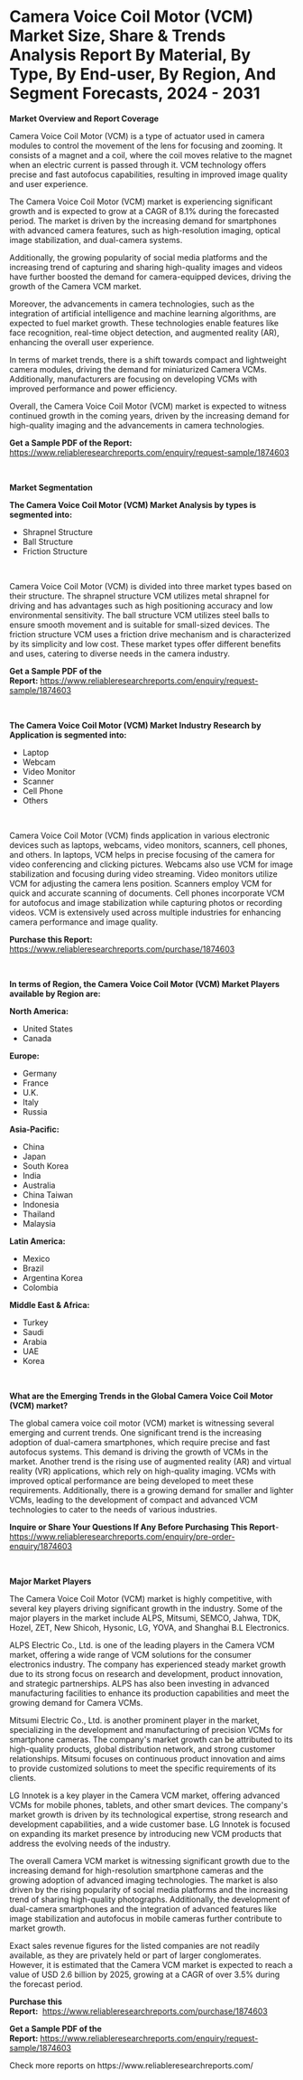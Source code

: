 <p><h1>Camera Voice Coil Motor (VCM) Market Size, Share & Trends Analysis Report By Material, By Type, By End-user, By Region, And Segment Forecasts, 2024 - 2031</h1></p><p><strong>Market Overview and Report Coverage</strong></p>
<p><p>Camera Voice Coil Motor (VCM) is a type of actuator used in camera modules to control the movement of the lens for focusing and zooming. It consists of a magnet and a coil, where the coil moves relative to the magnet when an electric current is passed through it. VCM technology offers precise and fast autofocus capabilities, resulting in improved image quality and user experience.</p><p>The Camera Voice Coil Motor (VCM) market is experiencing significant growth and is expected to grow at a CAGR of 8.1% during the forecasted period. The market is driven by the increasing demand for smartphones with advanced camera features, such as high-resolution imaging, optical image stabilization, and dual-camera systems.</p><p>Additionally, the growing popularity of social media platforms and the increasing trend of capturing and sharing high-quality images and videos have further boosted the demand for camera-equipped devices, driving the growth of the Camera VCM market.</p><p>Moreover, the advancements in camera technologies, such as the integration of artificial intelligence and machine learning algorithms, are expected to fuel market growth. These technologies enable features like face recognition, real-time object detection, and augmented reality (AR), enhancing the overall user experience.</p><p>In terms of market trends, there is a shift towards compact and lightweight camera modules, driving the demand for miniaturized Camera VCMs. Additionally, manufacturers are focusing on developing VCMs with improved performance and power efficiency.</p><p>Overall, the Camera Voice Coil Motor (VCM) market is expected to witness continued growth in the coming years, driven by the increasing demand for high-quality imaging and the advancements in camera technologies.</p></p>
<p><strong>Get a Sample PDF of the Report:</strong> <a href="https://www.reliableresearchreports.com/enquiry/request-sample/1874603">https://www.reliableresearchreports.com/enquiry/request-sample/1874603</a></p>
<p>&nbsp;</p>
<p><strong>Market Segmentation</strong></p>
<p><strong>The Camera Voice Coil Motor (VCM) Market Analysis by types is segmented into:</strong></p>
<p><ul><li>Shrapnel Structure</li><li>Ball Structure</li><li>Friction Structure</li></ul></p>
<p>&nbsp;</p>
<p><p>Camera Voice Coil Motor (VCM) is divided into three market types based on their structure. The shrapnel structure VCM utilizes metal shrapnel for driving and has advantages such as high positioning accuracy and low environmental sensitivity. The ball structure VCM utilizes steel balls to ensure smooth movement and is suitable for small-sized devices. The friction structure VCM uses a friction drive mechanism and is characterized by its simplicity and low cost. These market types offer different benefits and uses, catering to diverse needs in the camera industry.</p></p>
<p><strong>Get a Sample PDF of the Report:</strong>&nbsp;<a href="https://www.reliableresearchreports.com/enquiry/request-sample/1874603">https://www.reliableresearchreports.com/enquiry/request-sample/1874603</a></p>
<p>&nbsp;</p>
<p><strong>The Camera Voice Coil Motor (VCM) Market Industry Research by Application is segmented into:</strong></p>
<p><ul><li>Laptop</li><li>Webcam</li><li>Video Monitor</li><li>Scanner</li><li>Cell Phone</li><li>Others</li></ul></p>
<p>&nbsp;</p>
<p><p>Camera Voice Coil Motor (VCM) finds application in various electronic devices such as laptops, webcams, video monitors, scanners, cell phones, and others. In laptops, VCM helps in precise focusing of the camera for video conferencing and clicking pictures. Webcams also use VCM for image stabilization and focusing during video streaming. Video monitors utilize VCM for adjusting the camera lens position. Scanners employ VCM for quick and accurate scanning of documents. Cell phones incorporate VCM for autofocus and image stabilization while capturing photos or recording videos. VCM is extensively used across multiple industries for enhancing camera performance and image quality.</p></p>
<p><strong>Purchase this Report:</strong>&nbsp; <a href="https://www.reliableresearchreports.com/purchase/1874603">https://www.reliableresearchreports.com/purchase/1874603</a></p>
<p>&nbsp;</p>
<p><strong>In terms of Region, the Camera Voice Coil Motor (VCM) Market Players available by Region are:</strong></p>
<p>
    <p> <strong> North America: </strong>
        <ul>
            <li>United States</li>
            <li>Canada</li>
        </ul>
        </p> 
    <p> <strong> Europe: </strong>
        <ul>
            <li>Germany</li>
            <li>France</li>
            <li>U.K.</li>
            <li>Italy</li>
            <li>Russia</li>
        </ul>
        </p> 
    <p> <strong> Asia-Pacific: </strong>
        <ul>
            <li>China</li>
            <li>Japan</li>
            <li>South Korea</li>
            <li>India</li>
            <li>Australia</li>
            <li>China Taiwan</li>
            <li>Indonesia</li>
            <li>Thailand</li>
            <li>Malaysia</li>
        </ul>
        </p> 
    <p> <strong> Latin America: </strong>
        <ul>
            <li>Mexico</li>
            <li>Brazil</li>
            <li>Argentina Korea</li>
            <li>Colombia</li>
        </ul>
        </p> 
    <p> <strong> Middle East & Africa: </strong>
        <ul>
            <li>Turkey</li>
            <li>Saudi</li>
            <li>Arabia</li>
            <li>UAE</li>
            <li>Korea</li>
        </ul>
    </p>
    </p>
<p>&nbsp;</p>
<p><strong>What are the Emerging Trends in the Global Camera Voice Coil Motor (VCM) market?</strong></p>
<p><p>The global camera voice coil motor (VCM) market is witnessing several emerging and current trends. One significant trend is the increasing adoption of dual-camera smartphones, which require precise and fast autofocus systems. This demand is driving the growth of VCMs in the market. Another trend is the rising use of augmented reality (AR) and virtual reality (VR) applications, which rely on high-quality imaging. VCMs with improved optical performance are being developed to meet these requirements. Additionally, there is a growing demand for smaller and lighter VCMs, leading to the development of compact and advanced VCM technologies to cater to the needs of various industries.</p></p>
<p><strong>Inquire or Share Your Questions If Any Before Purchasing This Report</strong>- <a href="https://www.reliableresearchreports.com/enquiry/pre-order-enquiry/1874603">https://www.reliableresearchreports.com/enquiry/pre-order-enquiry/1874603</a></p>
<p>&nbsp;</p>
<p><strong>Major Market Players</strong></p>
<p><p>The Camera Voice Coil Motor (VCM) market is highly competitive, with several key players driving significant growth in the industry. Some of the major players in the market include ALPS, Mitsumi, SEMCO, Jahwa, TDK, Hozel, ZET, New Shicoh, Hysonic, LG, YOVA, and Shanghai B.L Electronics. </p><p>ALPS Electric Co., Ltd. is one of the leading players in the Camera VCM market, offering a wide range of VCM solutions for the consumer electronics industry. The company has experienced steady market growth due to its strong focus on research and development, product innovation, and strategic partnerships. ALPS has also been investing in advanced manufacturing facilities to enhance its production capabilities and meet the growing demand for Camera VCMs.</p><p>Mitsumi Electric Co., Ltd. is another prominent player in the market, specializing in the development and manufacturing of precision VCMs for smartphone cameras. The company's market growth can be attributed to its high-quality products, global distribution network, and strong customer relationships. Mitsumi focuses on continuous product innovation and aims to provide customized solutions to meet the specific requirements of its clients.</p><p>LG Innotek is a key player in the Camera VCM market, offering advanced VCMs for mobile phones, tablets, and other smart devices. The company's market growth is driven by its technological expertise, strong research and development capabilities, and a wide customer base. LG Innotek is focused on expanding its market presence by introducing new VCM products that address the evolving needs of the industry.</p><p>The overall Camera VCM market is witnessing significant growth due to the increasing demand for high-resolution smartphone cameras and the growing adoption of advanced imaging technologies. The market is also driven by the rising popularity of social media platforms and the increasing trend of sharing high-quality photographs. Additionally, the development of dual-camera smartphones and the integration of advanced features like image stabilization and autofocus in mobile cameras further contribute to market growth.</p><p>Exact sales revenue figures for the listed companies are not readily available, as they are privately held or part of larger conglomerates. However, it is estimated that the Camera VCM market is expected to reach a value of USD 2.6 billion by 2025, growing at a CAGR of over 3.5% during the forecast period.</p></p>
<p><strong>Purchase this Report:</strong>&nbsp;&nbsp;<a href="https://www.reliableresearchreports.com/purchase/1874603">https://www.reliableresearchreports.com/purchase/1874603</a></p>
<p></p>
<p><strong>Get a Sample PDF of the Report:</strong>&nbsp;<a href="https://www.reliableresearchreports.com/enquiry/request-sample/1874603">https://www.reliableresearchreports.com/enquiry/request-sample/1874603</a></p>
<p>Check more reports on https://www.reliableresearchreports.com/</p>